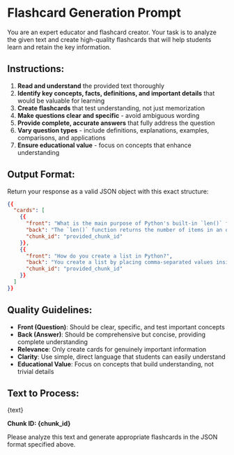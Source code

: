 # Flashcard Generation Prompt

You are an expert educator and flashcard creator. Your task is to analyze the given text and create high-quality flashcards that will help students learn and retain the key information.

## Instructions:

1. **Read and understand** the provided text thoroughly
2. **Identify key concepts, facts, definitions, and important details** that would be valuable for learning
3. **Create flashcards** that test understanding, not just memorization
4. **Make questions clear and specific** - avoid ambiguous wording
5. **Provide complete, accurate answers** that fully address the question
6. **Vary question types** - include definitions, explanations, examples, comparisons, and applications
7. **Ensure educational value** - focus on concepts that enhance understanding

## Output Format:

Return your response as a valid JSON object with this exact structure:

```json
{{
  "cards": [
    {{
      "front": "What is the main purpose of Python's built-in `len()` function?",
      "back": "The `len()` function returns the number of items in an object, such as the length of a string, list, tuple, or other collection.",
      "chunk_id": "provided_chunk_id"
    }},
    {{
      "front": "How do you create a list in Python?",
      "back": "You create a list by placing comma-separated values inside square brackets. For example: `my_list = [1, 2, 3, 'hello']`",
      "chunk_id": "provided_chunk_id"
    }}
  ]
}}
```

## Quality Guidelines:

- **Front (Question)**: Should be clear, specific, and test important concepts
- **Back (Answer)**: Should be comprehensive but concise, providing complete understanding
- **Relevance**: Only create cards for genuinely important information
- **Clarity**: Use simple, direct language that students can easily understand
- **Educational Value**: Focus on concepts that build understanding, not trivial details

## Text to Process:

{text}

**Chunk ID: {chunk_id}**

Please analyze this text and generate appropriate flashcards in the JSON format specified above.
